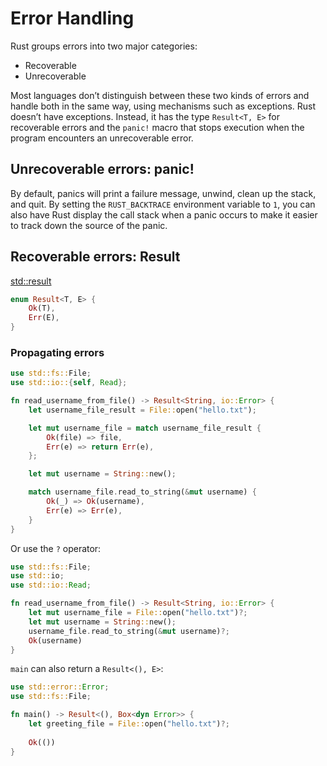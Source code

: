 # Error Handling
Rust groups errors into two major categories:
- Recoverable
- Unrecoverable

Most languages don’t distinguish between these two kinds of errors and handle both in the same way, using mechanisms such as exceptions. Rust doesn’t have exceptions. Instead, it has the type `Result<T, E>` for recoverable errors and the `panic!` macro that stops execution when the program encounters an unrecoverable error.

## Unrecoverable errors: panic!
By default, panics will print a failure message, unwind, clean up the stack, and quit. By setting the `RUST_BACKTRACE` environment variable to `1`, you can also have Rust display the call stack when a panic occurs to make it easier to track down the source of the panic.

## Recoverable errors: Result
[std::result](https://doc.rust-lang.org/std/result/index.html)
```rust
enum Result<T, E> {
    Ok(T),
    Err(E),
}
```

### Propagating errors
```rust
use std::fs::File;
use std::io::{self, Read};

fn read_username_from_file() -> Result<String, io::Error> {
    let username_file_result = File::open("hello.txt");

    let mut username_file = match username_file_result {
        Ok(file) => file,
        Err(e) => return Err(e),
    };

    let mut username = String::new();

    match username_file.read_to_string(&mut username) {
        Ok(_) => Ok(username),
        Err(e) => Err(e),
    }
}
```

Or use the `?` operator:
```rust
use std::fs::File;
use std::io;
use std::io::Read;

fn read_username_from_file() -> Result<String, io::Error> {
    let mut username_file = File::open("hello.txt")?;
    let mut username = String::new();
    username_file.read_to_string(&mut username)?;
    Ok(username)
}
```

`main` can also return a `Result<(), E>`:
```rust
use std::error::Error;
use std::fs::File;

fn main() -> Result<(), Box<dyn Error>> {
    let greeting_file = File::open("hello.txt")?;
    
    Ok(())
}
```